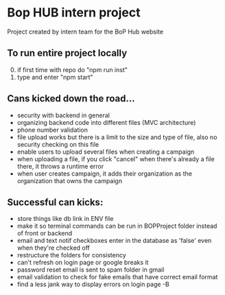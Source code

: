 # Bop HUB intern project
Project created by intern team for the BoP Hub website

## To run entire project locally
0. if first time with repo do "npm  run inst"
1. type and enter "npm start"

## Cans kicked down the road...
* security with backend in general
* organizing backend code into different files (MVC architecture)
* phone number validation
* file upload works but there is a limit to the size and type of file, also no security checking on this file
* enable users to upload several files when creating a campaign
* when uploading a file, if you click "cancel" when there's already a file there, it throws a runtime error
* when user creates campaign, it adds their organization as the organization that owns the campaign

## Successful can kicks:
* store things like db link in ENV file
* make it so terminal commands can be run in BOPProject folder instead of front or backend
* email and text notif checkboxes enter in the database as 'false' even when they're checked off
* restructure the folders for consistency
* can't refresh on login page or google breaks it
* password reset email is sent to spam folder in gmail
* email validation to check for fake emails that have correct email format
* find a less jank way to display errors on login page -B
